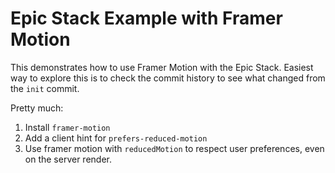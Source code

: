 # Epic Stack Example with Framer Motion

This demonstrates how to use Framer Motion with the Epic Stack. Easiest way to
explore this is to check the commit history to see what changed from the `init`
commit.

Pretty much:

1. Install `framer-motion`
2. Add a client hint for `prefers-reduced-motion`
3. Use framer motion with `reducedMotion` to respect user preferences, even on
   the server render.
